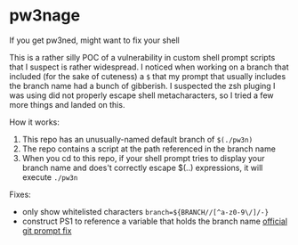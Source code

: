 # pw3nage
If you get pw3ned, might want to fix your shell

This is a rather silly POC of a vulnerability in custom shell prompt scripts that I suspect is rather widespread. I noticed
when working on a branch that included (for the sake of cuteness) a `$` that my prompt that usually includes the branch
name had a bunch of gibberish. I suspected the zsh pluging I was using did not properly escape shell metacharacters, so
I tried a few more things and landed on this.

How it works:
1. This repo has an unusually-named default branch of `$(./pw3n)`
2. The repo contains a script at the path referenced in the branch name
3. When you cd to this repo, if your shell prompt tries to display your branch name and does't correctly escape $(..) expressions, it will execute `./pw3n`

Fixes:
 - only show whitelisted characters `branch=${BRANCH//[^a-z0-9\/]/-}`
 - construct PS1 to reference a variable that holds
   the branch name [official git prompt fix](https://github.com/git/git/commit/8976500cbbb13270398d3b3e07a17b8cc7bff43f)
